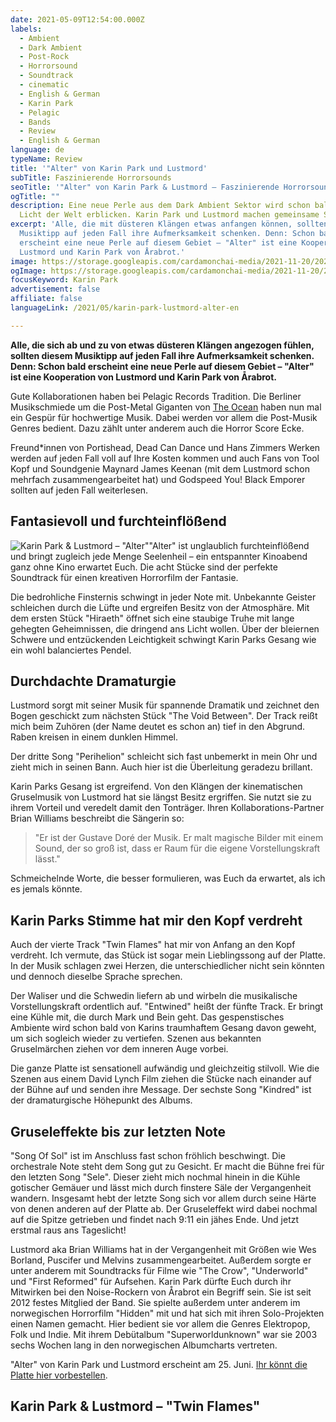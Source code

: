 ```yaml
---
date: 2021-05-09T12:54:00.000Z
labels:
  - Ambient
  - Dark Ambient
  - Post-Rock
  - Horrorsound
  - Soundtrack
  - cinematic
  - English & German
  - Karin Park
  - Pelagic
  - Bands
  - Review
  - English & German
language: de
typeName: Review
title: '"Alter" von Karin Park und Lustmord'
subTitle: Faszinierende Horrorsounds
seoTitle: '"Alter" von Karin Park & Lustmord – Faszinierende Horrorsounds'
ogTitle: ""
description: Eine neue Perle aus dem Dark Ambient Sektor wird schon bald das
  Licht der Welt erblicken. Karin Park und Lustmord machen gemeinsame Sache.
excerpt: 'Alle, die mit düsteren Klängen etwas anfangen können, sollten diesem
  Musiktipp auf jeden Fall ihre Aufmerksamkeit schenken. Denn: Schon bald
  erscheint eine neue Perle auf diesem Gebiet – "Alter" ist eine Kooperation von
  Lustmord und Karin Park von Årabrot.'
image: https://storage.googleapis.com/cardamonchai-media/2021-11-20/2021-05-dark-ambient-karin-park-lustmord-pelagic-jpg-imagine-080808_2d2d2d_1024_768/640.webp
ogImage: https://storage.googleapis.com/cardamonchai-media/2021-11-20/2021-05-dark-ambient-karin-park-lustmord-pelagic-fb-jpg-imagine-080808_625348_1200_628/640.webp
focusKeyword: Karin Park
advertisement: false
affiliate: false
languageLink: /2021/05/karin-park-lustmord-alter-en

---
```


**Alle, die sich ab und zu von etwas düsteren Klängen angezogen fühlen, sollten diesem Musiktipp auf jeden Fall ihre Aufmerksamkeit schenken. Denn: Schon bald erscheint eine neue Perle auf diesem Gebiet – "Alter" ist eine Kooperation von Lustmord und Karin Park von Årabrot.**

Gute Kollaborationen haben bei Pelagic Records Tradition. Die Berliner Musikschmiede um die Post-Metal Giganten von [The Ocean](/2020/09/the-ocean-robin-staps-interview/) haben nun mal ein Gespür für hochwertige Musik. Dabei werden vor allem die Post-Musik Genres bedient. Dazu zählt unter anderem auch die Horror Score Ecke.

Freund\*innen von Portishead, Dead Can Dance und Hans Zimmers Werken werden auf jeden Fall voll auf Ihre Kosten kommen und auch Fans von Tool Kopf und Soundgenie Maynard James Keenan (mit dem Lustmord schon mehrfach zusammengearbeitet hat) und Godspeed You! Black Emporer sollten auf jeden Fall weiterlesen.

## Fantasievoll und furchteinflößend

![Karin Park & Lustmord – "Alter"](https://storage.googleapis.com/cardamonchai-media/2021-11-20/2021-05-alter-karin-park-lustmord-pelagic-jpg-imagine-f8f8f8_997b64_1440_1440/640.webp 'Karin Park & Lustmord – "Alter"')"Alter" ist unglaublich furchteinflößend und bringt zugleich jede Menge Seelenheil – ein entspannter Kinoabend ganz ohne Kino erwartet Euch. Die acht Stücke sind der perfekte Soundtrack für einen kreativen Horrorfilm der Fantasie.

Die bedrohliche Finsternis schwingt in jeder Note mit. Unbekannte Geister schleichen durch die Lüfte und ergreifen Besitz von der Atmosphäre. Mit dem ersten Stück "Hiraeth" öffnet sich eine staubige Truhe mit lange gehegten Geheimnissen, die dringend ans Licht wollen. Über der bleiernen Schwere und entzückenden Leichtigkeit schwingt Karin Parks Gesang wie ein wohl balanciertes Pendel.

## Durchdachte Dramaturgie

Lustmord sorgt mit seiner Musik für spannende Dramatik und zeichnet den Bogen geschickt zum nächsten Stück "The Void Between". Der Track reißt mich beim Zuhören (der Name deutet es schon an) tief in den Abgrund. Raben kreisen in einem dunklen Himmel.

Der dritte Song "Perihelion" schleicht sich fast unbemerkt in mein Ohr und zieht mich in seinen Bann. Auch hier ist die Überleitung geradezu brillant.

Karin Parks Gesang ist ergreifend. Von den Klängen der kinematischen Gruselmusik von Lustmord hat sie längst Besitz ergriffen. Sie nutzt sie zu ihrem Vorteil und veredelt damit den Tonträger. Ihren Kollaborations-Partner Brian Williams beschreibt die Sängerin so:

> "Er ist der Gustave Doré der Musik. Er malt magische Bilder mit einem Sound, der so groß ist, dass er Raum für die eigene Vorstellungskraft lässt."

Schmeichelnde Worte, die besser formulieren, was Euch da erwartet, als ich es jemals könnte.

## Karin Parks Stimme hat mir den Kopf verdreht

Auch der vierte Track "Twin Flames" hat mir von Anfang an den Kopf verdreht. Ich vermute, das Stück ist sogar mein Lieblingssong auf der Platte. In der Musik schlagen zwei Herzen, die unterschiedlicher nicht sein könnten und dennoch dieselbe Sprache sprechen.

Der Waliser und die Schwedin liefern ab und wirbeln die musikalische Vorstellungskraft ordentlich auf. "Entwined" heißt der fünfte Track. Er bringt eine Kühle mit, die durch Mark und Bein geht. Das gespenstisches Ambiente wird schon bald von Karins traumhaftem Gesang davon geweht, um sich sogleich wieder zu vertiefen. Szenen aus bekannten Gruselmärchen ziehen vor dem inneren Auge vorbei.

Die ganze Platte ist sensationell aufwändig und gleichzeitig stilvoll. Wie die Szenen aus einem David Lynch Film ziehen die Stücke nach einander auf der Bühne auf und senden ihre Message. Der sechste Song "Kindred" ist der dramaturgische Höhepunkt des Albums.

## Gruseleffekte bis zur letzten Note

"Song Of Sol" ist im Anschluss fast schon fröhlich beschwingt. Die orchestrale Note steht dem Song gut zu Gesicht. Er macht die Bühne frei für den letzten Song "Sele". Dieser zieht mich nochmal hinein in die Kühle gotischer Gemäuer und lässt mich durch finstere Säle der Vergangenheit wandern. Insgesamt hebt der letzte Song sich vor allem durch seine Härte von denen anderen auf der Platte ab. Der Gruseleffekt wird dabei nochmal auf die Spitze getrieben und findet nach 9:11 ein jähes Ende. Und jetzt erstmal raus ans Tageslicht!

Lustmord aka Brian Williams hat in der Vergangenheit mit Größen wie Wes Borland, Puscifer und Melvins zusammengearbeitet. Außerdem sorgte er unter anderem mit Soundtracks für Filme wie "The Crow", "Underworld" und "First Reformed" für Aufsehen. Karin Park dürfte Euch durch ihr Mitwirken bei den Noise-Rockern von Årabrot ein Begriff sein. Sie ist seit 2012 festes Mitglied der Band. Sie spielte außerdem unter anderem im norwegischen Horrorfilm "Hidden" mit und hat sich mit ihren Solo-Projekten einen Namen gemacht. Hier bedient sie vor allem die Genres Elektropop, Folk und Indie. Mit ihrem Debütalbum "Superworldunknown" war sie 2003 sechs Wochen lang in den norwegischen Albumcharts vertreten.

"Alter" von Karin Park und Lustmord erscheint am 25. Juni. [Ihr könnt die Platte hier vorbestellen](https://pelagic-records.com/product/lustmord-karin-park-alter-2lp/).

## Karin Park & Lustmord – "Twin Flames"

<YouTube id="hzDb-7IKLy4" />
